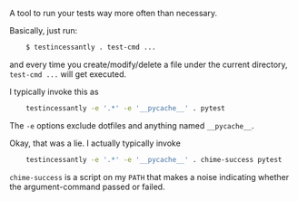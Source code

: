 A tool to run your tests way more often than necessary.

Basically, just run:

```bash
    $ testincessantly . test-cmd ...
```

and every time you create/modify/delete a file under the current directory, `test-cmd ...` will get executed.

I typically invoke this as

```bash
    testincessantly -e '.*' -e '__pycache__' . pytest
```
The `-e` options exclude dotfiles and anything named `__pycache__`.

Okay, that was a lie. I actually typically invoke
```bash
    testincessantly -e '.*' -e '__pycache__' . chime-success pytest
```
`chime-success` is a script on my `PATH` that makes a noise indicating whether the argument-command passed or failed.
